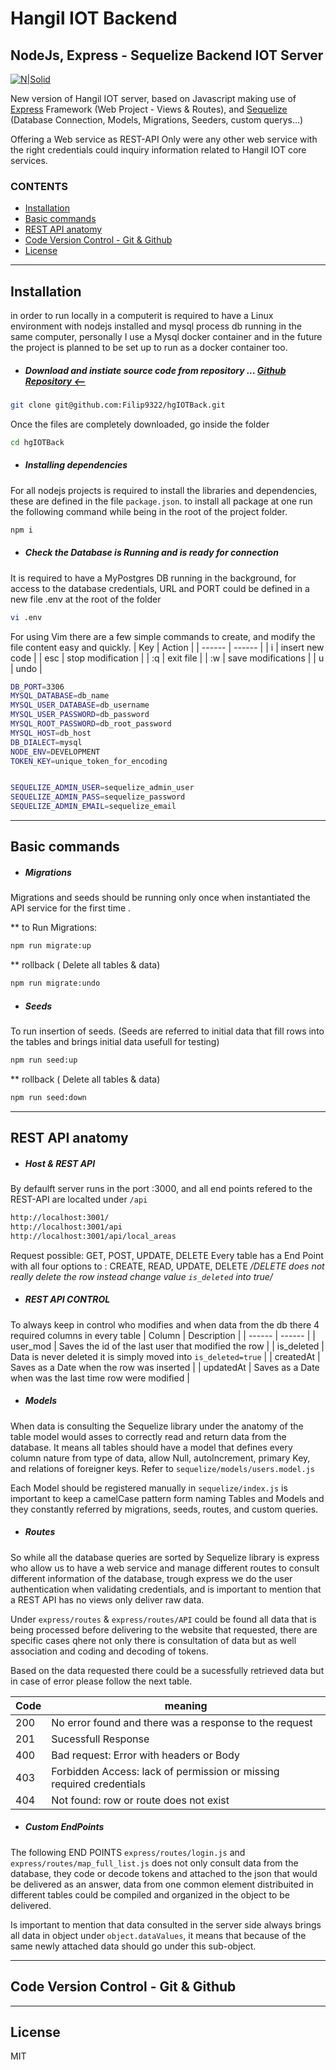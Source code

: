 # Hangil IOT Backend
## NodeJs, Express - Sequelize Backend IOT Server 

[![N|Solid](https://static.wixstatic.com/media/f9f09b_0e2f9f82431f4ae694b39f6002acd35b~mv2.png/v1/crop/x_0,y_0,w_322,h_287/fill/w_47,h_42,al_c,q_85,usm_0.66_1.00_0.01,enc_auto/f9f09b_0e2f9f82431f4ae694b39f6002acd35b~mv2.png)](https://www.hangilhc.com/)

New version of Hangil IOT server, based on Javascript making use of [Express](https://expressjs.com/) Framework (Web Project - Views & Routes), and [Sequelize](https://sequelize.org/docs/v7) (Database Connection, Models, Migrations, Seeders, custom querys...)

Offering a Web service as REST-API Only were any other web service with the right credentials could inquiry information related to Hangil IOT core services.

### CONTENTS

- [Installation](#installation)
- [Basic commands](#Basiccommands)
- [REST API anatomy](#restapianatomy)
- [Code Version Control - Git & Github]()
- [License](#license)

---
## Installation

in order to run locally in a computerit is required to have a Linux environment with nodejs installed and mysql process db running in the same computer, personally I use a Mysql docker container and in the future the project is planned to be set up to run as a docker container too.

- ##### Download and instiate source code from repository ...  [Github Repository <--](https://github.com/Filip9322/hgIOTBack)

 ```sh
git clone git@github.com:Filip9322/hgIOTBack.git
```
Once the files are completely downloaded, go inside the folder 
 ```sh
cd hgIOTBack
```
- ##### Installing dependencies

For all nodejs projects is required to install the libraries and dependencies, these are defined in the file `package.json`.
to install all package at one run the following command while being in the root of the project folder.
 ```sh
npm i  
```
- ##### Check the Database is Running and is ready for connection

It is required to have a MyPostgres DB running in the background, for access to the database credentials, URL and PORT could be defined in a new file .env at the root of the folder
 ```sh
vi .env
```
For using Vim there are a few simple commands to create, and modify the file content easy and quickly.
| Key | Action |
| ------ | ------ |
| i | insert new code |
| esc | stop modification |
| :q | exit file |
| :w | save modifications |
| u | undo |
 ```sh
DB_PORT=3306
MYSQL_DATABASE=db_name
MYSQL_USER_DATABASE=db_username
MYSQL_USER_PASSWORD=db_password
MYSQL_ROOT_PASSWORD=db_root_password
MYSQL_HOST=db_host
DB_DIALECT=mysql
NODE_ENV=DEVELOPMENT
TOKEN_KEY=unique_token_for_encoding


SEQUELIZE_ADMIN_USER=sequelize_admin_user
SEQUELIZE_ADMIN_PASS=sequelize_password
SEQUELIZE_ADMIN_EMAIL=sequelize_email
```
---
## Basic commands
- ##### Migrations 

Migrations and seeds should be running only once when instantiated the API service for the first time .

** to Run Migrations:
 ```sh
npm run migrate:up
```
** rollback ( Delete all tables & data)
```sh
npm run migrate:undo
```
- #####  Seeds

To run insertion of seeds. (Seeds are referred to initial data that fill rows into the tables and brings initial data usefull for testing)
 ```sh
npm run seed:up
```
** rollback ( Delete all tables & data)
```sh
npm run seed:down
```
---
## REST API anatomy
- ##### Host & REST API

By defaulft server runs in the port :3000, and all end points refered to the REST-API are localted under `/api`
```sh
http://localhost:3001/
http://localhost:3001/api
http://localhost:3001/api/local_areas
```

Request possible: GET, POST, UPDATE, DELETE
Every table has a End Point with all four options to : CREATE, READ, UPDATE, DELETE
*/DELETE does not really delete the row instead change value `is_deleted` into true/*

- ##### REST API CONTROL

To always keep in control who modifies and when data from the db there 4 required columns in every table
| Column | Description |
| ------ | ------ |
| user_mod | Saves the id of the last user that modified the row |
| is_deleted | Data is never deleted it is simply moved into `is_deleted=true` |
| createdAt | Saves as a Date when the row was inserted |
| updatedAt | Saves as a Date when was the last time row were modified |

- ##### Models

When data is consulting the Sequelize library under the anatomy of the table model would asses to correctly read and return data from the database. It means all tables should have a model that defines every column nature from type of data, allow Null, autoIncrement, primary Key, and relations of foreigner keys.
Refer to `sequelize/models/users.model.js` 

Each Model should be registered manually in `sequelize/index.js` is important to keep a camelCase pattern form naming Tables and Models and they constantly referred by migrations, seeds, routes, and custom queries.

- ##### Routes

So while all the database queries are sorted by Sequelize library is express who allow us to have a web service and manage different routes to consult different information of the database, trough express we do the user authentication when validating credentials, and is important to mention that a REST API has no views only deliver raw data.

Under `express/routes` & `express/routes/API` could be found all data that is being processed before delivering to the website that requested, there are specific cases qhere not only there is consultation of data but as well association and coding and decoding of tokens.

Based on the data requested there could be a sucessfully retrieved data but in case of error please follow the next table.

| Code | meaning |
| ------ | ------ |
| 200 | No error found and there was a response to the request |
| 201 | Sucessfull Response |
| 400 | Bad request: Error with headers or Body  |
| 403 | Forbidden Access: lack of permission or missing required credentials|
| 404 | Not found: row or route does not exist |

- ##### Custom EndPoints 

The following END POINTS
`express/routes/login.js` and `express/routes/map_full_list.js`  does not only consult data from the database, they code or decode tokens and attached to the json that would be delivered as an answer, data from one common element distribuited in different tables could be compiled and organized in the object to be delivered.

Is important to mention that data consulted in the server side always brings all data in object under `object.dataValues`, it means that because of the same newly attached data should go under this sub-object.

---
## Code Version Control - Git & Github


---
## License

MIT

